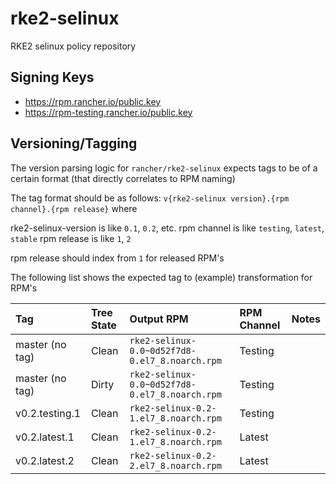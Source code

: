 # rke2-selinux
RKE2 selinux policy repository

## Signing Keys

- https://rpm.rancher.io/public.key
- https://rpm-testing.rancher.io/public.key

## Versioning/Tagging

The version parsing logic for `rancher/rke2-selinux` expects tags to be of a certain format (that directly correlates to RPM naming)

The tag format should be as follows: `v{rke2-selinux version}.{rpm channel}.{rpm release}` where 

rke2-selinux-version is like `0.1`, `0.2`, etc.
rpm channel is like `testing`, `latest`, `stable`
rpm release is like `1`, `2`

rpm release should index from `1` for released RPM's

The following list shows the expected tag to (example) transformation for RPM's

|Tag|Tree State|Output RPM|RPM Channel|Notes|
|:--|:---------|:---------|:----------|:----|
| master (no tag) | Clean | `rke2-selinux-0.0~0d52f7d8-0.el7_8.noarch.rpm` | Testing ||
| master (no tag) | Dirty | `rke2-selinux-0.0~0d52f7d8-0.el7_8.noarch.rpm` | Testing ||
| v0.2.testing.1 | Clean | `rke2-selinux-0.2-1.el7_8.noarch.rpm` | Testing ||
| v0.2.latest.1 | Clean | `rke2-selinux-0.2-1.el7_8.noarch.rpm` | Latest ||
| v0.2.latest.2 | Clean | `rke2-selinux-0.2-2.el7_8.noarch.rpm` | Latest ||
